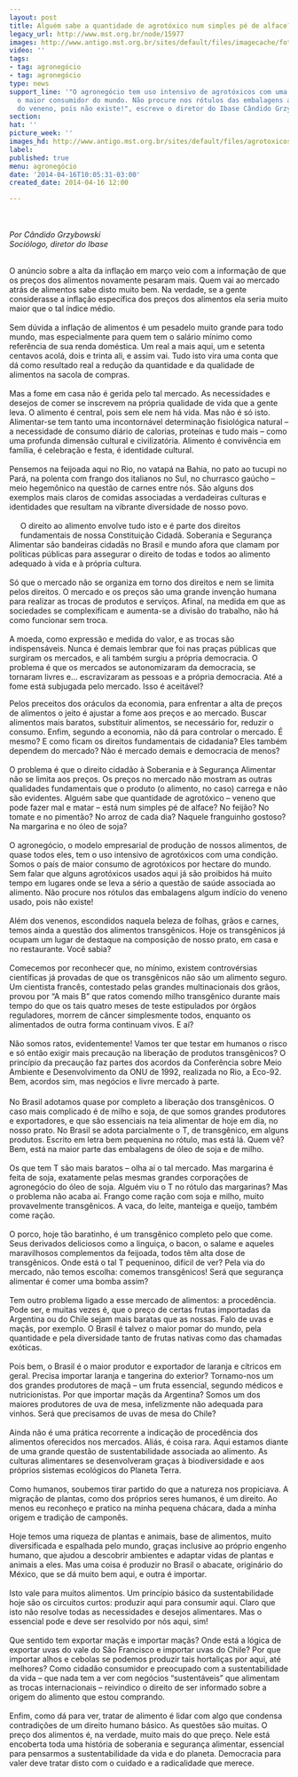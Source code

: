 ```yaml
---
layout: post
title: Alguém sabe a quantidade de agrotóxico num simples pé de alface?
legacy_url: http://www.mst.org.br/node/15977
images: http://www.antigo.mst.org.br/sites/default/files/imagecache/foto_destaque/agrotoxicos_soja.jpg
video: ''
tags:
- tag: agronegócio
- tag: agronegócio
type: news
support_line: '"O agronegócio tem uso intensivo de agrotóxicos com uma condição. Somos
  o maior consumidor do mundo. Não procure nos rótulos das embalagens algum indício
  do veneno, pois não existe!", escreve o diretor do Ibase Cândido Grzybowski.'
section: 
hat: ''
picture_week: ''
images_hd: http://www.antigo.mst.org.br/sites/default/files/agrotoxicos_soja.jpg
label: 
published: true
menu: agronegócio
date: '2014-04-16T10:05:31-03:00'
created_date: 2014-04-16 12:00

---
```

<p><br><br><em>Por Cândido Grzybowski<br>Sociólogo, diretor do Ibase</em></p><p><br>O anúncio sobre a alta da inflação em março veio com a informação de que os preços dos alimentos novamente pesaram mais. Quem vai ao mercado atrás de alimentos sabe disto muito bem. Na verdade, se a gente considerasse a inflação específica dos preços dos alimentos ela seria muito maior que o tal índice médio. <br><br>Sem dúvida a inflação de alimentos é um pesadelo muito grande para todo mundo, mas especialmente para quem tem o salário mínimo como referência de sua renda doméstica. Um real a mais aqui, um e setenta centavos acolá, dois e trinta ali, e assim vai. Tudo isto vira uma conta que dá como resultado real a redução da quantidade e da qualidade de alimentos na sacola de compras.<br><br>Mas a fome em casa não é gerida pelo tal mercado. As necessidades e desejos de comer se inscrevem na própria qualidade de vida que a gente leva. O alimento é central, pois sem ele nem há vida. Mas não é só isto. Alimentar-se tem tanto uma incontornável determinação fisiológica natural – a necessidade de consumo diário de calorias, proteínas e tudo mais – como uma profunda dimensão cultural e civilizatória. Alimento é convivência em família, é celebração e festa, é identidade cultural. <br><br>Pensemos na feijoada aqui no Rio, no vatapá na Bahia, no pato ao tucupi no Pará, na polenta com frango dos italianos no Sul, no churrasco gaúcho – meio hegemônico na questão de carnes entre nós. São alguns dos exemplos mais claros de comidas associadas a verdadeiras culturas e identidades que resultam na vibrante diversidade de nosso povo.&nbsp;<br><br><img style="margin: 10px; float: left;" src="http://www.antigo.mst.org.br/sites/default/files/indice_agrotoxicos.png" alt="">O direito ao alimento envolve tudo isto e é parte dos direitos fundamentais de nossa Constituição Cidadã. Soberania e Segurança Alimentar são bandeiras cidadãs no Brasil e mundo afora que clamam por políticas públicas para assegurar o direito de todas e todos ao alimento adequado à vida e à própria cultura.<br><br>Só que o mercado não se organiza em torno dos direitos e nem se limita pelos direitos. O mercado e os preços são uma grande invenção humana para realizar as trocas de produtos e serviços. Afinal, na medida em que as sociedades se complexificam e aumenta-se a divisão do trabalho, não há como funcionar sem troca. <br><br>A moeda, como expressão e medida do valor, e as trocas são indispensáveis. Nunca é demais lembrar que foi nas praças públicas que surgiram os mercados, e ali também surgiu a própria democracia. O problema é que os mercados se autonomizaram da democracia, se tornaram livres e… escravizaram as pessoas e a própria democracia. Até a fome está subjugada pelo mercado. Isso é aceitável?</p><p>Pelos preceitos dos oráculos da economia, para enfrentar a alta de preços de alimentos o jeito é ajustar a fome aos preços e ao mercado. Buscar alimentos mais baratos, substituir alimentos, se necessário for, reduzir o consumo. Enfim, segundo a economia, não dá para controlar o mercado. É mesmo? E como ficam os direitos fundamentais de cidadania? Eles também dependem do mercado? Não é mercado demais e democracia de menos?<br><br>O problema é que o direito cidadão à Soberania e à Segurança Alimentar não se limita aos preços. Os preços no mercado não mostram as outras qualidades fundamentais que o produto (o alimento, no caso) carrega e não são evidentes. Alguém sabe que quantidade de agrotóxico – veneno que pode fazer mal e matar – está num simples pé de alface? No feijão? No tomate e no pimentão? No arroz de cada dia? Naquele franguinho gostoso? Na margarina e no óleo de soja? <br><br>O agronegócio, o modelo empresarial de produção de nossos alimentos, de quase todos eles, tem o uso intensivo de agrotóxicos com uma condição. Somos o país de maior consumo de agrotóxicos por hectare do mundo. Sem falar que alguns agrotóxicos usados aqui já são proibidos há muito tempo em lugares onde se leva a sério a questão de saúde associada ao alimento. Não procure nos rótulos das embalagens algum indício do veneno usado, pois não existe!<br><br>Além dos venenos, escondidos naquela beleza de folhas, grãos e carnes, temos ainda a questão dos alimentos transgênicos. Hoje os transgênicos já ocupam um lugar de destaque na composição de nosso prato, em casa e no restaurante. Você sabia?<br> <br>Comecemos por reconhecer que, no mínimo, existem controvérsias científicas já provadas de que os transgênicos não são um alimento seguro. Um cientista francês, contestado pelas grandes multinacionais dos grãos, provou por “A mais B” que ratos comendo milho transgênico durante mais tempo do que os tais quatro meses de teste estipulados por órgãos reguladores, morrem de câncer simplesmente todos, enquanto os alimentados de outra forma continuam vivos. E aí? <br><br>Não somos ratos, evidentemente! Vamos ter que testar em humanos o risco e só então exigir mais precaução na liberação de produtos transgênicos? O princípio da precaução faz partes dos acordos da Conferência sobre Meio Ambiente e Desenvolvimento da ONU de 1992, realizada no Rio, a Eco-92. Bem, acordos sim, mas negócios e livre mercado à parte.<br><img style="margin: 10px;" src="http://www.antigo.mst.org.br/sites/default/files/agrotoxicos_soja_0.jpg" alt=""><br>No Brasil adotamos quase por completo a liberação dos transgênicos. O caso mais complicado é de milho e soja, de que somos grandes produtores e exportadores, e que são essenciais na teia alimentar de hoje em dia, no nosso prato. No Brasil se adota parcialmente o T, de transgênico, em alguns produtos. Escrito em letra bem pequenina no rótulo, mas está lá. Quem vê? Bem, está na maior parte das embalagens de óleo de soja e de milho. <br><br>Os que tem T são mais baratos – olha aí o tal mercado. Mas margarina é feita de soja, exatamente pelas mesmas grandes corporações de agronegócio do óleo de soja. Alguém viu o T no rótulo das margarinas? Mas o problema não acaba aí. Frango come ração com soja e milho, muito provavelmente transgênicos. A vaca, do leite, manteiga e queijo, também come ração. <br><br>O porco, hoje tão baratinho, é um transgênico completo pelo que come. Seus derivados deliciosos como a linguiça, o bacon, o salame e aqueles maravilhosos complementos da feijoada, todos têm alta dose de transgênicos. Onde está o tal T pequeninoo, difícil de ver? Pela via do mercado, não temos escolha: comemos transgênicos! Será que segurança alimentar é comer uma bomba assim?<br><br>Tem outro problema ligado a esse mercado de alimentos: a procedência. Pode ser, e muitas vezes é, que o preço de certas frutas importadas da Argentina ou do Chile sejam mais baratas que as nossas. Falo de uvas e maçãs, por exemplo. O Brasil é talvez o maior pomar do mundo, pela quantidade e pela diversidade tanto de frutas nativas como das chamadas exóticas. <br><br>Pois bem, o Brasil é o maior produtor e exportador de laranja e cítricos em geral. Precisa importar laranja e tangerina do exterior? Tornamo-nos um dos grandes produtores de maçã – um fruta essencial, segundo médicos e nutricionistas. Por que importar maçãs da Argentina? Somos um dos maiores produtores de uva de mesa, infelizmente não adequada para vinhos. Será que precisamos de uvas de mesa do Chile?<br><br>Ainda não é uma prática recorrente a indicação de procedência dos alimentos oferecidos nos mercados. Aliás, é coisa rara. Aqui estamos diante de uma grande questão de sustentabilidade associada ao alimento. As culturas alimentares se desenvolveram graças à biodiversidade e aos próprios sistemas ecológicos do Planeta Terra. <br><br>Como humanos, soubemos tirar partido do que a natureza nos propiciava. A migração de plantas, como dos próprios seres humanos, é um direito. Ao menos eu reconheço e pratico na minha pequena chácara, dada a minha origem e tradição de camponês. <br><br>Hoje temos uma riqueza de plantas e animais, base de alimentos, muito diversificada e espalhada pelo mundo, graças inclusive ao próprio engenho humano, que ajudou a descobrir ambientes e adaptar vidas de plantas e animais a eles. Mas uma coisa é produzir no Brasil o abacate, originário do México, que se dá muito bem aqui, e outra é importar. <br><br>Isto vale para muitos alimentos. Um princípio básico da sustentabilidade hoje são os circuitos curtos: produzir aqui para consumir aqui. Claro que isto não resolve todas as necessidades e desejos alimentares. Mas o essencial pode e deve ser resolvido por nós aqui, sim! <br><br>Que sentido tem exportar maçãs e importar maçãs? Onde está a lógica de exportar uvas do vale do São Francisco e importar uvas do Chile? Por que importar alhos e cebolas se podemos produzir tais hortaliças por aqui, até melhores? Como cidadão consumidor e preocupado com a sustentabilidade da vida – que nada tem a ver com negócios “sustentáveis” que alimentam as trocas internacionais – reivindico o direito de ser informado sobre a origem do alimento que estou comprando.<br><br>Enfim, como dá para ver, tratar de alimento é lidar com algo que condensa contradições de um direito humano básico. As questões são muitas. O preço dos alimentos é, na verdade, muito mais do que preço. Nele está encoberta toda uma história de soberania e segurança alimentar, essencial para pensarmos a sustentabilidade da vida e do planeta. Democracia para valer deve tratar disto com o cuidado e a radicalidade que merece.</p>
